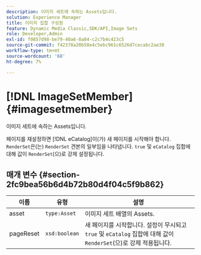 ```yaml
---
description: 이미지 세트에 속하는 Assets입니다.
solution: Experience Manager
title: 이미지 집합 구성원
feature: Dynamic Media Classic,SDK/API,Image Sets
role: Developer,Admin
exl-id: f0857d98-be79-40a6-8a84-c2c7b4c423c5
source-git-commit: f42378a20b58e4c5ebc961c6526d7cecabc2ae38
workflow-type: tm+mt
source-wordcount: '68'
ht-degree: 7%

---
```


# [!DNL ImageSetMember]{#imagesetmember}

이미지 세트에 속하는 Assets입니다.

페이지를 재설정하면 [!DNL eCatalog]이(가) 새 페이지를 시작해야 합니다. `RenderSet`은(는) `RenderSet` 견본의 일부임을 나타냅니다. `true` 및 `eCatalog` 집합에 대해 값이 `RenderSet`(으)로 강제 설정됩니다.

## 매개 변수 {#section-2fc9bea56b6d4b72b80d4f04c5f9b862}

| 이름 | 유형 | 설명 |
|---|---|---|
| asset | `type:Asset` | 이미지 세트 배열의 Assets. |
| pageReset | `xsd:boolean` | 새 페이지를 시작합니다. 설정이 무시되고 `true` 및 `eCatalog` 집합에 대해 값이 `RenderSet`(으)로 강제 적용됩니다. |
